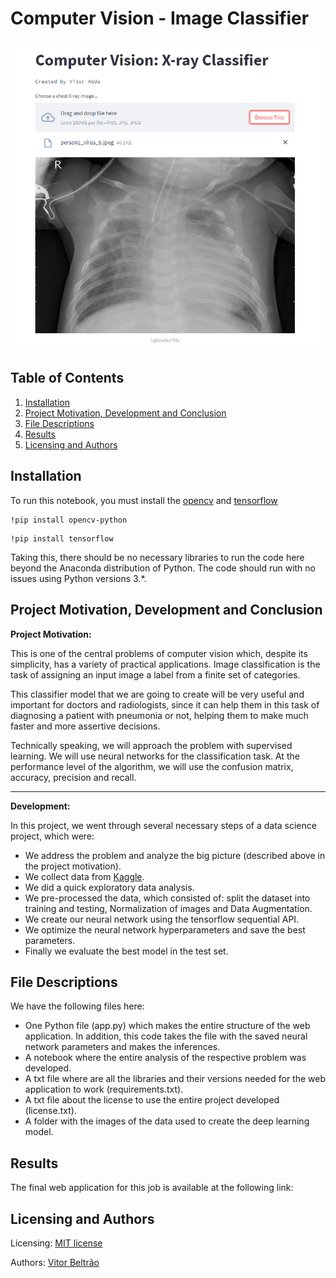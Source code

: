 # Computer Vision - Image Classifier

![Image Classifier App](https://github.com/vitorbeltrao/Pictures/blob/main/image_classifier_app.png?raw=true)

## Table of Contents

1. [Installation](#installation)
2. [Project Motivation, Development and Conclusion](#motivation)
3. [File Descriptions](#files)
4. [Results](#results)
5. [Licensing and Authors](#licensingandauthors)

## Installation <a name="installation"></a>

To run this notebook, you must install the [opencv](https://opencv.org/) and [tensorflow](https://www.tensorflow.org/)

```
!pip install opencv-python
```
```
!pip install tensorflow
```

Taking this, there should be no necessary libraries to run the code here beyond the Anaconda distribution of Python.  The code should run with no issues using Python versions 3.*.

## Project Motivation, Development and Conclusion<a name="motivation"></a>

**Project Motivation:**

This is one of the central problems of computer vision which, despite its simplicity, has a variety of practical applications. Image classification is the task of assigning an input image a label from a finite set of categories.

This classifier model that we are going to create will be very useful and important for doctors and radiologists, since it can help them in this task of diagnosing a patient with pneumonia or not, helping them to make much faster and more assertive decisions.

Technically speaking, we will approach the problem with supervised learning. We will use neural networks for the classification task. At the performance level of the algorithm, we will use the confusion matrix, accuracy, precision and recall.

***

**Development:**

In this project, we went through several necessary steps of a data science project, which were:

* We address the problem and analyze the big picture (described above in the project motivation).
* We collect data from [Kaggle](https://www.kaggle.com/).
* We did a quick exploratory data analysis.
* We pre-processed the data, which consisted of: split the dataset into training and testing, Normalization of images and Data Augmentation.
* We create our neural network using the tensorflow sequential API.
* We optimize the neural network hyperparameters and save the best parameters.
* Finally we evaluate the best model in the test set.


## File Descriptions <a name="files"></a>

We have the following files here:

* One Python file (app.py) which makes the entire structure of the web application. In addition, this code takes the file with the saved neural network parameters and makes the inferences.
* A notebook where the entire analysis of the respective problem was developed.
* A txt file where are all the libraries and their versions needed for the web application to work (requirements.txt).
* A txt file about the license to use the entire project developed (license.txt).
* A folder with the images of the data used to create the deep learning model.

## Results<a name="results"></a>

The final web application for this job is available at the following link:

## Licensing and Authors <a name="licensingandauthors"></a>

Licensing: [MIT license](https://github.com/vitorbeltrao/Image-Classifier/blob/main/license.txt)

Authors: [Vitor Beltrão](https://www.linkedin.com/in/v%C3%ADtor-beltr%C3%A3o-56a912178/)
